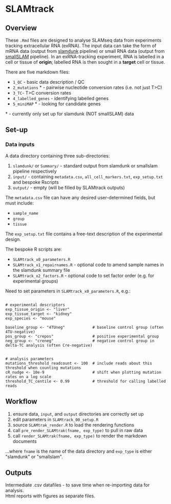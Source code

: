 # SLAMtrack

## Overview  

These `.Rmd` files are designed to analyse SLAMseq data from experiments tracking extracellular RNA (exRNA).  The input data can take the form of mRNA data (output from [slamdunk](https://t-neumann.github.io/slamdunk/) pipeline) or small RNA data (output from [smallSLAM](https://github.com/robertwhunter/smallSLAM) pipeline).  In an exRNA-tracking experiment, RNA is labelled in a cell or tissue of **origin**; labelled RNA is then sought in a **target** cell or tissue.  

There are five markdown files:  

- `1_QC` - basic data description / QC  
- `2_mutations` \* - pairwise nucleotide conversion rates (i.e. not just T>C)  
- `3_TC`- T>C conversion rates  
- `4_labelled_genes` - identifying labelled genes  
- `5_miniMAP` \* - looking for candidate genes  

\* - currently only set up for slamdunk (NOT smallSLAM) data


## Set-up

### Data inputs

A data directory containing three sub-directories:  

1) `slamdunk/` or `Summary/` - standard output from slamdunk or smallslam pipeline respectively  
2) `input/` - containing `metadata.csv`, `all_cell_markers.txt`, `exp_setup.txt` and bespoke Rscripts
3) `output/` - empty (will be filled by SLAMtrack outputs)  

The `metadata.csv` file can have any desired user-determined fields, but must include:  

- `sample_name`  
- `group`  
- `tissue`  


The `exp_setup.txt` file contains a free-text description of the experimental design.  


The bespoke R scripts are:  

- `SLAMtrack_x0_parameters.R`  
- `SLAMtrack_x1_repairnames.R` - optional code to amend sample names in the slamdunk summary file  
- `SLAMtrack_x2_factors.R` - optional code to set factor order (e.g. for experimental groups) 


Need to set parameters in `SLAMtrack_x0_parameters.R`, e.g.:  

```{r example_parameters}

# experimental descriptors
exp_tissue_origin <- "liver" 
exp_tissue_target <- "kidney"
exp_species <- "mouse"

baseline_group <- "4TUneg"            # baseline control group (often 4TU-negative)
pos_group <- "crepos"                 # positive experimental group
neg_group <- "creneg"                 # negative control group in delta-TC analysis (often Cre-negative)


# analysis parameters
mutations_threshold_readcount <- 100  # include reads about this threshold when counting mutations
cR_nudge <- 10e-9                     # shift when plotting mutation rates on a log scale
threshold_TC_centile <- 0.99          # threshold for calling labelled reads

```


## Workflow

1) ensure data, `input`, and `output` directories are correctly set up  
2) edit parameters in `SLAMtrack_00_setup.R`  
3) source `SLAMtrak_render.R` to load the rendering functions  
4) call `pre_render_SLAMtrak(fname, exp_type)` to pull in raw data  
5) call `render_SLAMtrak(fname, exp_type)` to render the markdown documents  

...where `fname` is the name of the data directory and `exp_type` is either "slamdunk" or "smallslam".  


## Outputs

Intermediate .csv datafiles - to save time when re-importing data for analysis.  
Html reports with figures as separate files.  
